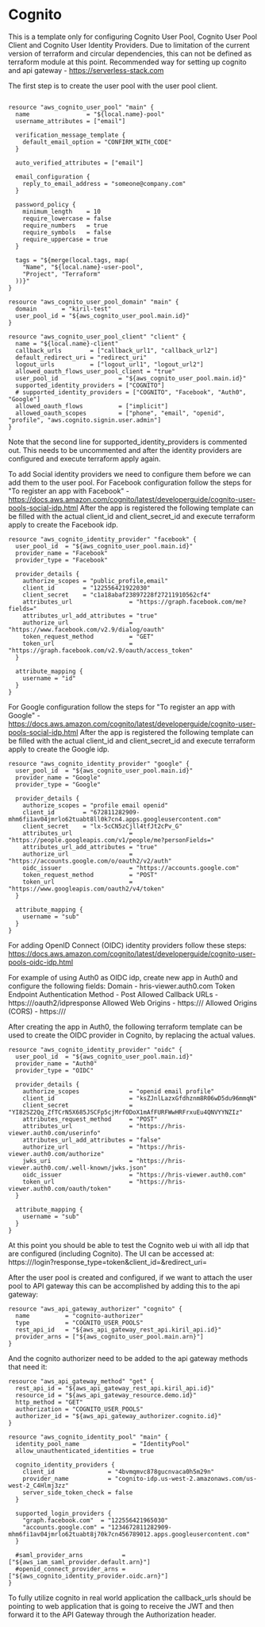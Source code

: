 # Cognito
This is a template only for configuring Cognito User Pool, Cognito User Pool Client and Cognito User Identity Providers.
Due to limitation of the current version of terraform and circular dependencies, this can not be defined as terraform module at this point.
Recommended way for setting up cognito and api gateway - https://serverless-stack.com

The first step is to create the user pool with the user pool client.
```hcl-terraform

resource "aws_cognito_user_pool" "main" {
  name                = "${local.name}-pool"
  username_attributes = ["email"]

  verification_message_template {
    default_email_option = "CONFIRM_WITH_CODE"
  }

  auto_verified_attributes = ["email"]

  email_configuration {
    reply_to_email_address = "someone@company.com"
  }

  password_policy {
    minimum_length    = 10
    require_lowercase = false
    require_numbers   = true
    require_symbols   = false
    require_uppercase = true
  }

  tags = "${merge(local.tags, map(
    "Name", "${local.name}-user-pool",
    "Project", "Terraform"
  ))}"
}

resource "aws_cognito_user_pool_domain" "main" {
  domain       = "kiril-test"
  user_pool_id = "${aws_cognito_user_pool.main.id}"
}

resource "aws_cognito_user_pool_client" "client" {
  name = "${local.name}-client"
  callback_urls        = ["callback_url1", "callback_url2"]
  default_redirect_uri = "redirect_uri"
  logout_urls          = ["logout_url1", "logout_url2"]
  allowed_oauth_flows_user_pool_client = "true"
  user_pool_id                 = "${aws_cognito_user_pool.main.id}"
  supported_identity_providers = ["COGNITO"]
  # supported_identity_providers = ["COGNITO", "Facebook", "Auth0", "Google"]
  allowed_oauth_flows          = ["implicit"]
  allowed_oauth_scopes         = ["phone", "email", "openid", "profile", "aws.cognito.signin.user.admin"]
}

```
Note that the second line for supported_identity_providers is commented out. This needs to be uncommented and after the identity providers are configured and execute terraform apply again.

To add Social identity providers we need to configure them before we can add them to the user pool. 
For Facebook configuration follow the steps for "To register an app with Facebook" - https://docs.aws.amazon.com/cognito/latest/developerguide/cognito-user-pools-social-idp.html
After the app is registered the following template can be filled with the actual client_id and client_secret_id and execute
terraform apply to create the Facebook idp.
```hcl-terraform
resource "aws_cognito_identity_provider" "facebook" {
  user_pool_id  = "${aws_cognito_user_pool.main.id}"
  provider_name = "Facebook"
  provider_type = "Facebook"

  provider_details {
    authorize_scopes = "public_profile,email"
    client_id        = "122556421922030"
    client_secret    = "c1a18abaf23897228f27211910562cf4"
    attributes_url                = "https://graph.facebook.com/me?fields="
    attributes_url_add_attributes = "true"
    authorize_url                 = "https://www.facebook.com/v2.9/dialog/oauth"
    token_request_method          = "GET"
    token_url                     = "https://graph.facebook.com/v2.9/oauth/access_token"
  }

  attribute_mapping {
    username = "id"
  }
}
```

For Google configuration follow the steps for "To register an app with Google" - https://docs.aws.amazon.com/cognito/latest/developerguide/cognito-user-pools-social-idp.html
After the app is registered the following template can be filled with the actual client_id and client_secret_id and execute
terraform apply to create the Google idp.
```hcl-terraform
resource "aws_cognito_identity_provider" "google" {
  user_pool_id  = "${aws_cognito_user_pool.main.id}"
  provider_name = "Google"
  provider_type = "Google"

  provider_details {
    authorize_scopes = "profile email openid"
    client_id        = "672811282909-mhm6fi1av04jmrlo62tuabt8ll0k7cn4.apps.googleusercontent.com"
    client_secret    = "lx-5cCN5zCjll4tfJt2cPv_G"
    attributes_url                = "https://people.googleapis.com/v1/people/me?personFields="
    attributes_url_add_attributes = "true"
    authorize_url                 = "https://accounts.google.com/o/oauth2/v2/auth"
    oidc_issuer                   = "https://accounts.google.com"
    token_request_method          = "POST"
    token_url                     = "https://www.googleapis.com/oauth2/v4/token"
  }

  attribute_mapping {
    username = "sub"
  }
}
```

For adding OpenID Connect (OIDC) identity providers follow these steps:
https://docs.aws.amazon.com/cognito/latest/developerguide/cognito-user-pools-oidc-idp.html

For example of using Auth0 as OIDC idp, create new app in Auth0 and configure the following fields:
Domain - hris-viewer.auth0.com
Token Endpoint Authentication Method - Post
Allowed Callback URLs - https://<your-user-pool-domain>/oauth2/idpresponse
Allowed Web Origins - https://<your-user-pool-domain>/
Allowed Origins (CORS) - https://<your-user-pool-domain>/

After creating the app in Auth0, the following terraform template can be used to create the OIDC provider in Cognito, by replacing the actual values.

```hcl-terraform
resource "aws_cognito_identity_provider" "oidc" {
  user_pool_id  = "${aws_cognito_user_pool.main.id}"
  provider_name = "Auth0"
  provider_type = "OIDC"

  provider_details {
    authorize_scopes              = "openid email profile"
    client_id                     = "ksZJnlLazxGfdhznm8R06wD5du96mmqN"
    client_secret                 = "YI82SZ2Qq_ZfTCrN5X685JSCFp5cjMrfODoX1mAfFURFWwHRFrxuEu4QNVYYNZIz"
    attributes_request_method     = "POST"
    attributes_url                = "https://hris-viewer.auth0.com/userinfo"
    attributes_url_add_attributes = "false"
    authorize_url                 = "https://hris-viewer.auth0.com/authorize"
    jwks_uri                      = "https://hris-viewer.auth0.com/.well-known/jwks.json"
    oidc_issuer                   = "https://hris-viewer.auth0.com"
    token_url                     = "https://hris-viewer.auth0.com/oauth/token"
  }

  attribute_mapping {
    username = "sub"
  }
}
```

At this point you should be able to test the Cognito web ui with all idp that are configured (including Cognito).
The UI can be accessed at:
https://<your-user-pool-domain>/login?response_type=token&client_id=<client-id-found-in-the-console>&redirect_uri=<redirect-url>

After the user pool is created and configured, if we want to attach the user pool to API gateway this can be accomplished by adding this to the api gateway:
```hcl-terraform
resource "aws_api_gateway_authorizer" "cognito" {
  name          = "cognito-authorizer"
  type          = "COGNITO_USER_POOLS"
  rest_api_id   = "${aws_api_gateway_rest_api.kiril_api.id}"
  provider_arns = ["${aws_cognito_user_pool.main.arn}"]
}
```

And the cognito authorizer need to be added to the api gateway methods that need it:

```hcl-terraform
resource "aws_api_gateway_method" "get" {
  rest_api_id = "${aws_api_gateway_rest_api.kiril_api.id}"
  resource_id = "${aws_api_gateway_resource.demo.id}"
  http_method = "GET"
  authorization = "COGNITO_USER_POOLS"
  authorizer_id = "${aws_api_gateway_authorizer.cognito.id}"
}
```

```hcl-terraform
resource "aws_cognito_identity_pool" "main" {
  identity_pool_name               = "IdentityPool"
  allow_unauthenticated_identities = true

  cognito_identity_providers {
    client_id               = "4bvmqmvc878gucnvaca0h5m29n"
    provider_name           = "cognito-idp.us-west-2.amazonaws.com/us-west-2_C4Hlmj3zz"
    server_side_token_check = false
  }

  supported_login_providers {
    "graph.facebook.com"  = "122556421965030"
    "accounts.google.com" = "1234672811282909-mhm6fi1av04jmrlo62tuabt8j70k7cn456789012.apps.googleusercontent.com"
  }

  #saml_provider_arns           = ["${aws_iam_saml_provider.default.arn}"]
  #openid_connect_provider_arns = ["${aws_cognito_identity_provider.oidc.arn}"]
}
```

To fully utilize cognito in real world application the callback_urls should be pointing to web application that is going to receive the JWT and then forward it to the API Gateway through the Authorization header.
